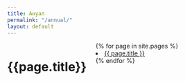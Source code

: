 ```yaml
---
title: Ануал
permalink: "/annual/"
layout: default
---
```


<div class="block-1">
    <div class="container ">
      <div class="row">
        <div class="twelve columns">
          <h1 class="describe-title">{{page.title}}</h1>
			<div class="posts ">
          		{% for page in site.pages %}  
          			<li>
            			<a class="page-link" href="{{ page.url | prepend: site.baseurl }}">{{ page.title }}</a>
          			</li>
				{% endfor %}
    		</div>
		</div>
	</div>
</div>
